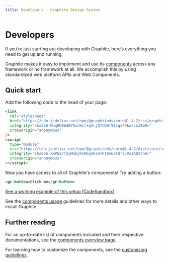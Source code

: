 ```yaml
---
title: Developers - Graphite Design System
---
```


# Developers

<p class="intro">If you’re just starting out developing with Graphite, here’s everything you need to get up and running.</p>

Graphite makes it easy to implement and use its [components](/components/overview) across any framework or no framework at all. We accomplish this by using standardized web platform APIs and Web Components.

## Quick start

Add the following code to the head of your page:

```html
<link 
  rel="stylesheet"
  href="https://cdn.jsdelivr.net/npm/@graphiteds/core@1.4.2/css/graphite.bundle.css"
  integrity="sha256-Maq0H86dB7RsnWif+qVcjQTCDWf91cqcF+kokcsZ8m0="
  crossorigin="anonymous"
/>
<script 
  type="module" 
  src="https://cdn.jsdelivr.net/npm/@graphiteds/core@1.4.2/dist/core/core.esm.js"
  integrity="sha256-XmPE2rf2yMabjKCW6q46zd+P19uUaYdrzJVo1AD5tn8=" 
  crossorigin="anonymous"
></script>
```

Now you have access to all of Graphite's components! Try adding a button:

```html
<gr-button>Click me</gr-button>
```

[See a working example of this setup (CodeSandbox)](https://codesandbox.io/s/graphiteds-script-tag-example-9foz6)

See the [components usage](/guidelines/components-usage) guidelines for more details and other ways to install Graphite.

## Further reading

For an up-to-date list of components included and their respective documentations, see the [components overview page](/components/overview).

For learning how to customize the components, see the [customizing guidelines](/guidelines/customizing).
